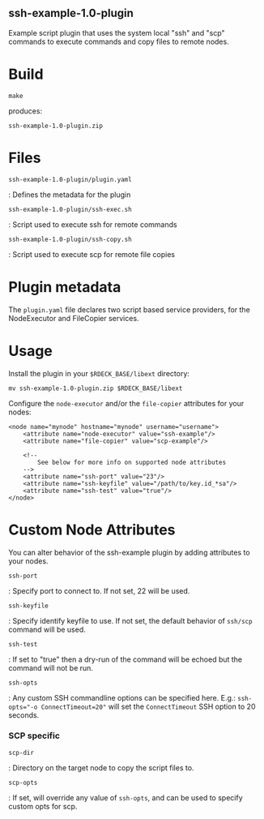 ssh-example-1.0-plugin
------

Example script plugin that uses the system local "ssh" and "scp" commands
to execute commands and copy files to remote nodes.

Build
====

    make

produces:

    ssh-example-1.0-plugin.zip

Files
=====

`ssh-example-1.0-plugin/plugin.yaml`

:   Defines the metadata for the plugin

`ssh-example-1.0-plugin/ssh-exec.sh`

:   Script used to execute ssh for remote commands

`ssh-example-1.0-plugin/ssh-copy.sh`

:   Script used to execute scp for remote file copies


Plugin metadata
=====

The `plugin.yaml` file declares two script based service providers, for 
the NodeExecutor and FileCopier services.

Usage
=====

Install the plugin in your `$RDECK_BASE/libext` directory:

    mv ssh-example-1.0-plugin.zip $RDECK_BASE/libext

Configure the `node-executor` and/or the `file-copier` attributes for your nodes:

    <node name="mynode" hostname="mynode" username="username">
        <attribute name="node-executor" value="ssh-example"/>
        <attribute name="file-copier" value="scp-example"/>

        <!-- 
            See below for more info on supported node attributes
        -->
        <attribute name="ssh-port" value="23"/>
        <attribute name="ssh-keyfile" value="/path/to/key.id_*sa"/>
        <attribute name="ssh-test" value="true"/>
    </node>


Custom Node Attributes
======

You can alter behavior of the ssh-example plugin by adding attributes to your nodes.

`ssh-port`

:   Specify port to connect to. If not set, 22 will be used.

`ssh-keyfile`

:   Specify identify keyfile to use. If not set, the default behavior of `ssh/scp` command will be used.

`ssh-test`

:   If set to "true" then a dry-run of the command will be echoed but the command will not be run.

`ssh-opts`

:   Any custom SSH commandline options can be specified here.  E.g.: `ssh-opts="-o ConnectTimeout=20"`
    will set the `ConnectTimeout` SSH option to 20 seconds.

### SCP specific

`scp-dir`

:   Directory on the target node to copy the script files to.

`scp-opts`

:   If set, will override any value of `ssh-opts`, and can be used to specify custom opts for scp.
